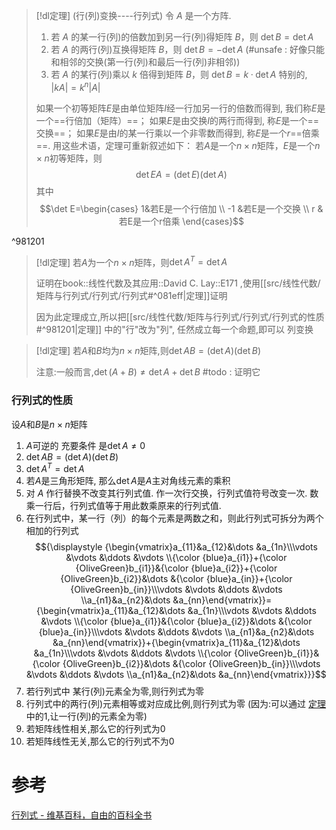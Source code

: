 



> [!dl定理] (行(列)变换----行列式)
> 令 $A$ 是一个方阵.
> 1. 若 $A$ 的某一行(列)的倍数加到另一行(列)得矩阵 $B$，则 $\det B = \det A$
> 2. 若 $A$ 的两行(列)互换得矩阵 $B$，则 $\det B=-\det A$ (#unsafe : 好像只能和相邻的交换(第一行(列)和最后一行(列)非相邻))
> 3. 若 $A$ 的某行(列)乘以 $k$ 倍得到矩阵 $B$，则 $\det B = k·\det A$
>    特别的, $|kA|=k^{n}|A|$
>    
>  如果一个初等矩阵$E$是由单位矩阵$I$经一行加另一行的倍数而得到, 我们称$E$是一个==行倍加（矩阵）==；
> 如果$E$是由交换$I$的两行而得到, 称$E$是一个==交换==；
> 如果$E$是由$I$的某一行乘以一个非零数而得到,  称$E$是一个$r$==倍乘==.
> 用这些术语，定理可重新叙述如下：
> 若$A$是一个$n\times n$矩阵，$E$是一个$n\times n$初等矩阵，则$$\det EA=(\det E)(\det A)$$
> 其中$$\det E=\begin{cases}
1&若E是一个行倍加 \\
-1 &若E是一个交换 \\
r &若E是一个r倍乘
\end{cases}$$

^981201

> [!dl定理] 
> 若$A$为一个$n\times n$矩阵，则$\det A^{T}=\det A$
> 
> 证明在book::线性代数及其应用::David C. Lay::E171 ,使用[[src/线性代数/矩阵与行列式/行列式/行列式#^081eff|定理]]证明
> 
> 因为此定理成立,所以把[[src/线性代数/矩阵与行列式/行列式/行列式的性质#^981201|定理]] 中的"行"改为"列", 任然成立每一个命题,即可以 列变换


> [!dl定理] 
> 若$A$和$B$均为$n\times n$矩阵,则$\det AB=(\det A)(\det B)$
> 
> 注意:一般而言,$\det (A+B)\neq \det A+\det B$
> #todo : 证明它


### 行列式的性质
设$A$和$B$是$n\times n$矩阵
1. $A$可逆的 充要条件 是$\det A\neq 0$ 
2. $\det AB=(\det A)(\det B)$
3. $\det A^{T}=\det A$
4. 若$A$是三角形矩阵, 那么$\det A$是$A$主对角线元素的乘积
5. 对 $A$ 作行替换不改变其行列式值. 作一次行交换，行列式值符号改变一次. 数乘一行后，行列式值等于用此数乘原来的行列式值.
6. 在行列式中，某一行（列）的每个元素是两数之和，则此行列式可拆分为两个相加的行列式
   $${\displaystyle {\begin{vmatrix}a_{11}&a_{12}&\dots &a_{1n}\\\vdots &\vdots &\ddots &\vdots \\{\color {blue}a_{i1}}+{\color {OliveGreen}b_{i1}}&{\color {blue}a_{i2}}+{\color {OliveGreen}b_{i2}}&\dots &{\color {blue}a_{in}}+{\color {OliveGreen}b_{in}}\\\vdots &\vdots &\ddots &\vdots \\a_{n1}&a_{n2}&\dots &a_{nn}\end{vmatrix}}={\begin{vmatrix}a_{11}&a_{12}&\dots &a_{1n}\\\vdots &\vdots &\ddots &\vdots \\{\color {blue}a_{i1}}&{\color {blue}a_{i2}}&\dots &{\color {blue}a_{in}}\\\vdots &\vdots &\ddots &\vdots \\a_{n1}&a_{n2}&\dots &a_{nn}\end{vmatrix}}+{\begin{vmatrix}a_{11}&a_{12}&\dots &a_{1n}\\\vdots &\vdots &\ddots &\vdots \\{\color {OliveGreen}b_{i1}}&{\color {OliveGreen}b_{i2}}&\dots &{\color {OliveGreen}b_{in}}\\\vdots &\vdots &\ddots &\vdots \\a_{n1}&a_{n2}&\dots &a_{nn}\end{vmatrix}}}$$
7. 若行列式中 某行(列)元素全为零,则行列式为零
8. 行列式中的两行(列)元素相等或对应成比例,则行列式为零
    (因为:可以通过 [定理](app://obsidian.md/src/%E7%BA%BF%E6%80%A7%E4%BB%A3%E6%95%B0-/%E7%9F%A9%E9%98%B5%E4%B8%8E%E8%A1%8C%E5%88%97%E5%BC%8F/%E8%A1%8C%E5%88%97%E5%BC%8F%E7%9A%84%E6%80%A7%E8%B4%A8#^981201)中的1,让一行(列)的元素全为零)
9. 若矩阵线性相关,那么它的行列式为$0$
10. 若矩阵线性无关,那么它的行列式不为$0$

# 参考
[行列式 - 维基百科，自由的百科全书](https://zh.wikipedia.org/wiki/%E8%A1%8C%E5%88%97%E5%BC%8F#%E8%A1%8C%E5%88%97%E5%BC%8F%E7%9A%84%E6%80%A7%E8%B3%AA)


